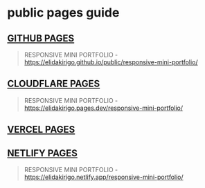 # public pages guide

## [GITHUB PAGES ](https://elidakirigo.github.io/public/)

> RESPONSIVE MINI PORTFOLIO - https://elidakirigo.github.io/public/responsive-mini-portfolio/ 


## [CLOUDFLARE PAGES](https://elidakirigo.pages.dev/)

> RESPONSIVE MINI PORTFOLIO - https://elidakirigo.pages.dev/responsive-mini-portfolio/

## [VERCEL PAGES]()

## [NETLIFY PAGES](elidakirigo.netlify.app)

> RESPONSIVE MINI PORTFOLIO - https://elidakirigo.netlify.app/responsive-mini-portfolio/
